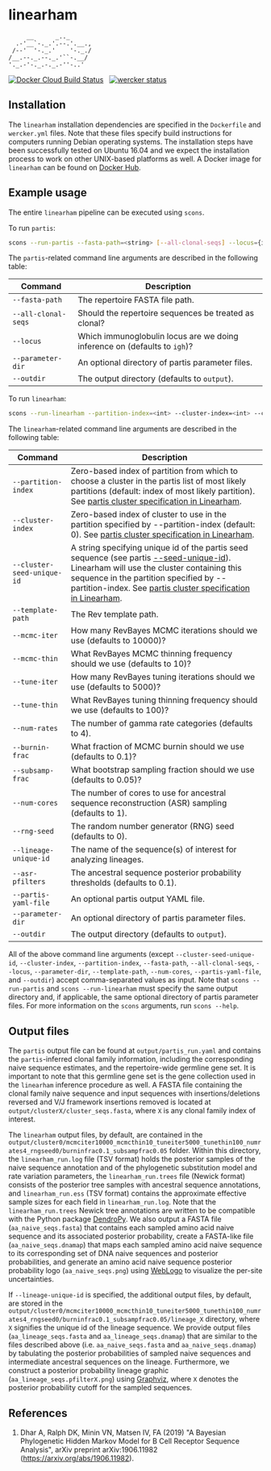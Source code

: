 # linearham

```
     __      _.._
  .-'__`-._.'.--.'.__.,
 /--'  '-._.'    '-._./
/__.--._.--._.'``-.__/
'._.-'-._.-._.-''-..'
```

[![Docker Cloud Build Status](https://img.shields.io/docker/cloud/build/matsengrp/linearham.svg)](https://cloud.docker.com/u/matsengrp/repository/docker/matsengrp/linearham/general) &nbsp;
[![wercker status](https://app.wercker.com/status/284280f33f13e936de0d544a332121af/s/master "wercker status")](https://app.wercker.com/project/byKey/284280f33f13e936de0d544a332121af)

## Installation

The `linearham` installation dependencies are specified in the `Dockerfile` and `wercker.yml` files.
Note that these files specify build instructions for computers running Debian operating systems.
The installation steps have been successfully tested on Ubuntu 16.04 and we expect the installation process to work on other UNIX-based platforms as well.
A Docker image for `linearham` can be found on [Docker Hub](https://hub.docker.com/r/matsengrp/linearham).

## Example usage

The entire `linearham` pipeline can be executed using `scons`.

To run `partis`:
```bash
scons --run-partis --fasta-path=<string> [--all-clonal-seqs] --locus={igh|igk|igl} --parameter-dir=<string> --outdir=<string>
```
The `partis`-related command line arguments are described in the following table:

| Command | Description |
| ---     | ---         |
| `--fasta-path` | The repertoire FASTA file path. |
| `--all-clonal-seqs` | Should the repertoire sequences be treated as clonal? |
| `--locus` | Which immunoglobulin locus are we doing inference on (defaults to `igh`)? |
| `--parameter-dir` | An optional directory of partis parameter files. |
| `--outdir` | The output directory (defaults to `output`). |

To run `linearham`:
```bash
scons --run-linearham --partition-index=<int> --cluster-index=<int> --cluster-seed-unique-id=<str> --template-path=<string> --mcmc-iter=<int> --mcmc-thin=<int> --tune-iter=<int> --tune-thin=<int> --num-rates=<int> --burnin-frac=<double> --subsamp-frac=<double> --num-cores=<int> --rng-seed=<int> --lineage-unique-id=<string> --asr-pfilters=<double> --partis-yaml-file=<string> --parameter-dir=<string> --outdir=<string>
```
The `linearham`-related command line arguments are described in the following table:

<!-- change the 'See partis cluster specification in Linearham' links to master. Worth maybe writing a doc on the usage of that script / how to choose a cluster? --> 
| Command | Description |
| ---     | ---         |
| `--partition-index`| Zero-based index of partition from which to choose a cluster in the partis list of most likely partitions (default: index of most likely partition). See [partis cluster specification in Linearham](https://github.com/matsengrp/linearham/blob/cluster-parsing/scripts/parse_cluster.py). |
| `--cluster-index` | Zero-based index of cluster to use in the partition specified by --partition-index (default: 0). See [partis cluster specification in Linearham](https://github.com/matsengrp/linearham/blob/cluster-parsing/scripts/parse_cluster.py). |
| `--cluster-seed-unique-id` | A string specifying unique id of the partis seed sequence (see partis [--seed-unique-id](https://github.com/psathyrella/partis/blob/master/docs/subcommands.md#--seed-unique-id-id)). Linearham will use the cluster containing this sequence in the partition specified by --partition-index. See [partis cluster specification in Linearham](https://github.com/matsengrp/linearham/blob/cluster-parsing/scripts/parse_cluster.py). |
| `--template-path` | The Rev template path. |
| `--mcmc-iter` | How many RevBayes MCMC iterations should we use (defaults to 10000)? |
| `--mcmc-thin` | What RevBayes MCMC thinning frequency should we use (defaults to 10)? |
| `--tune-iter` | How many RevBayes tuning iterations should we use (defaults to 5000)? |
| `--tune-thin` | What RevBayes tuning thinning frequency should we use (defaults to 100)? |
| `--num-rates` | The number of gamma rate categories (defaults to 4). |
| `--burnin-frac` | What fraction of MCMC burnin should we use (defaults to 0.1)? |
| `--subsamp-frac` | What bootstrap sampling fraction should we use (defaults to 0.05)? |
| `--num-cores` | The number of cores to use for ancestral sequence reconstruction (ASR) sampling (defaults to 1). |
| `--rng-seed` | The random number generator (RNG) seed (defaults to 0). |
| `--lineage-unique-id` | The name of the sequence(s) of interest for analyzing lineages. |
| `--asr-pfilters` | The ancestral sequence posterior probability thresholds (defaults to 0.1). |
| `--partis-yaml-file` | An optional partis output YAML file. |
| `--parameter-dir` | An optional directory of partis parameter files. |
| `--outdir` | The output directory (defaults to `output`). |

All of the above command line arguments (except `--cluster-seed-unique-id`, `--cluster-index`, `--partition-index`, `--fasta-path`, `--all-clonal-seqs`, `--locus`, `--parameter-dir`, `--template-path`, `--num-cores`, `--partis-yaml-file`, and `--outdir`) accept comma-separated values as input.
Note that `scons --run-partis` and `scons --run-linearham` must specify the same output directory and, if applicable, the same optional directory of partis parameter files.
For more information on the `scons` arguments, run `scons --help`.

## Output files

The `partis` output file can be found at `output/partis_run.yaml` and contains the `partis`-inferred clonal family information, including the corresponding naive sequence estimates, and the repertoire-wide germline gene set.
It is important to note that this germline gene set is the gene collection used in the `linearham` inference procedure as well.
A FASTA file containing the clonal family naive sequence and input sequences with insertions/deletions reversed and V/J framework insertions removed is located at `output/clusterX/cluster_seqs.fasta`, where `X` is any clonal family index of interest.

The `linearham` output files, by default, are contained in the `output/cluster0/mcmciter10000_mcmcthin10_tuneiter5000_tunethin100_numrates4_rngseed0/burninfrac0.1_subsampfrac0.05` folder.
Within this directory, the `linearham_run.log` file (TSV format) holds the posterior samples of the naive sequence annotation and of the phylogenetic substitution model and rate variation parameters, the `linearham_run.trees` file (Newick format) consists of the posterior tree samples with ancestral sequence annotations, and `linearham_run.ess` (TSV format) contains the approximate effective sample sizes for each field in `linearham_run.log`.
Note that the `linearham_run.trees` Newick tree annotations are written to be compatible with the Python package [DendroPy](https://dendropy.org/).
We also output a FASTA file (`aa_naive_seqs.fasta`) that contains each sampled amino acid naive sequence and its associated posterior probability, create a FASTA-like file (`aa_naive_seqs.dnamap`) that maps each sampled amino acid naive sequence to its corresponding set of DNA naive sequences and posterior probabilities, and generate an amino acid naive sequence posterior probability logo (`aa_naive_seqs.png`) using [WebLogo](http://weblogo.threeplusone.com/) to visualize the per-site uncertainties.

If `--lineage-unique-id` is specified, the additional output files, by default, are stored in the `output/cluster0/mcmciter10000_mcmcthin10_tuneiter5000_tunethin100_numrates4_rngseed0/burninfrac0.1_subsampfrac0.05/lineage_X` directory, where `X` signifies the unique id of the lineage sequence.
We provide output files (`aa_lineage_seqs.fasta` and `aa_lineage_seqs.dnamap`) that are similar to the files described above (i.e. `aa_naive_seqs.fasta` and `aa_naive_seqs.dnamap`) by tabulating the posterior probabilities of sampled naive sequences and intermediate ancestral sequences on the lineage.
Furthermore, we construct a posterior probability lineage graphic (`aa_lineage_seqs.pfilterX.png`) using [Graphviz](https://www.graphviz.org/), where `X` denotes the posterior probability cutoff for the sampled sequences.

## References

1. Dhar A, Ralph DK, Minin VN, Matsen IV, FA (2019) "A Bayesian Phylogenetic Hidden Markov Model for B Cell Receptor Sequence Analysis", arXiv preprint arXiv:1906.11982 (https://arxiv.org/abs/1906.11982).
